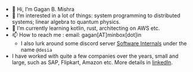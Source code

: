 - 👋 Hi, I’m Gagan B. Mishra
- 👀 I’m interested in a lot of things: system programming to distributed systems; linear algebra to quantum physics.
- 🌱 I’m currently learning kotlin, rust, architecting on AWS etc.
- 📫 How to reach me : email: gagan[AT]minbox[dot]in
  - I also lurk around some discord server [Software Internals](https://discord.gg/bDE5SaXhtQ) under the name `@desia`
- I have worked with quite a few companies over the years, small and large, such as SAP, Flipkart, Amazon etc. More details in [linkedIn](https://www.linkedin.com/in/gaganmishra/).


<!---
gagan405/gagan405 is a ✨ special ✨ repository because its `README.md` (this file) appears on your GitHub profile.
You can click the Preview link to take a look at your changes.
--->
